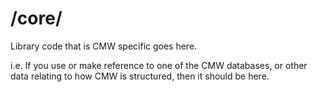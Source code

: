 # /core/

Library code that is CMW specific goes here.

i.e. If you use or make reference to one of the CMW databases, or other data relating to how CMW is structured, then it should be here.
